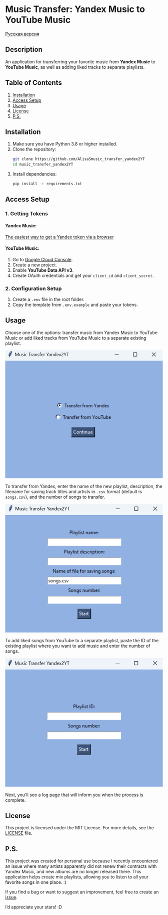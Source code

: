 # Music Transfer: Yandex Music to YouTube Music

[Русская версия](README.md)

## Description
An application for transferring your favorite music from **Yandex Music** to **YouTube Music**, as well as adding liked tracks to separate playlists.

## Table of Contents
1. [Installation](#installation)
2. [Access Setup](#access-setup)
3. [Usage](#usage)
4. [License](#license)
5. [P.S.](#ps)

## Installation
1. Make sure you have Python 3.8 or higher installed.
2. Clone the repository:
   ```bash
   git clone https://github.com/AlisaSmusic_transfer_yandex2YT
   cd music_transfer_yandex2YT
   ```
3. Install dependencies:
   ```bash
   pip install -r requirements.txt
   ```

## Access Setup
### 1. Getting Tokens

#### **Yandex Music**:
[The easiest way to get a Yandex token via a browser](https://github.com/MarshalX/yandex-music-api/discussions/513)

#### **YouTube Music**:
1. Go to [Google Cloud Console](https://console.cloud.google.com/).
2. Create a new project.
3. Enable **YouTube Data API v3**.
4. Create OAuth credentials and get your `client_id` and `client_secret`.

### 2. **Configuration Setup**
1. Create a `.env` file in the root folder.
2. Copy the template from `.env.example` and paste your tokens.

## Usage
Choose one of the options: transfer music from Yandex Music to YouTube Music or add liked tracks from YouTube Music to a separate existing playlist.

![Start page](./images/start.png)

To transfer from Yandex, enter the name of the new playlist, description, the filename for saving track titles and artists in `.csv` format (default is `songs.csv`), and the number of songs to transfer.

![Yandex page](./images/yandex.png)

To add liked songs from YouTube to a separate playlist, paste the ID of the existing playlist where you want to add music and enter the number of songs.

![YT page](./images/yt.png)

Next, you'll see a log page that will inform you when the process is complete.

## License
This project is licensed under the MIT License. For more details, see the [LICENSE](LICENSE) file.

## P.S.
This project was created for personal use because I recently encountered an issue where many artists apparently did not renew their contracts with Yandex Music, and new albums are no longer released there. This application helps create mix playlists, allowing you to listen to all your favorite songs in one place. :)

If you find a bug or want to suggest an improvement, feel free to create an [issue](https://github.com/AlisaSk/music_transfer_yandex2YT/issues).

I’d appreciate your stars! :D

